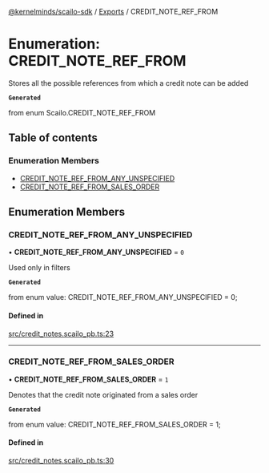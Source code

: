 [@kernelminds/scailo-sdk](../README.md) / [Exports](../modules.md) / CREDIT\_NOTE\_REF\_FROM

# Enumeration: CREDIT\_NOTE\_REF\_FROM

Stores all the possible references from which a credit note can be added

**`Generated`**

from enum Scailo.CREDIT_NOTE_REF_FROM

## Table of contents

### Enumeration Members

- [CREDIT\_NOTE\_REF\_FROM\_ANY\_UNSPECIFIED](CREDIT_NOTE_REF_FROM.md#credit_note_ref_from_any_unspecified)
- [CREDIT\_NOTE\_REF\_FROM\_SALES\_ORDER](CREDIT_NOTE_REF_FROM.md#credit_note_ref_from_sales_order)

## Enumeration Members

### CREDIT\_NOTE\_REF\_FROM\_ANY\_UNSPECIFIED

• **CREDIT\_NOTE\_REF\_FROM\_ANY\_UNSPECIFIED** = ``0``

Used only in filters

**`Generated`**

from enum value: CREDIT_NOTE_REF_FROM_ANY_UNSPECIFIED = 0;

#### Defined in

[src/credit_notes.scailo_pb.ts:23](https://github.com/scailo/ts-sdk/blob/c10a36b57201dfa5903d4b53efa1e62aa6208936/src/credit_notes.scailo_pb.ts#L23)

___

### CREDIT\_NOTE\_REF\_FROM\_SALES\_ORDER

• **CREDIT\_NOTE\_REF\_FROM\_SALES\_ORDER** = ``1``

Denotes that the credit note originated from a sales order

**`Generated`**

from enum value: CREDIT_NOTE_REF_FROM_SALES_ORDER = 1;

#### Defined in

[src/credit_notes.scailo_pb.ts:30](https://github.com/scailo/ts-sdk/blob/c10a36b57201dfa5903d4b53efa1e62aa6208936/src/credit_notes.scailo_pb.ts#L30)
